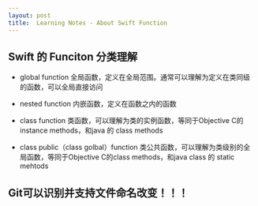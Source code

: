```yaml
---
layout: post
title:  Learning Notes - About Swift Function 
---
```


## Swift 的 Funciton 分类理解
- global function
	全局函数，定义在全局范围。通常可以理解为定义在类同级的函数，可以全局直接访问
	
- nested function
	内嵌函数，定义在函数之内的函数

- class function
	类函数，可以理解为类的实例函数，等同于Objective C的instance methods，和java 的 class methods

- class public（class golbal）function
	类公共函数，可以理解为类级别的全局函数，等同于Objective C的class methods，和java class 的 static mehtods

## Git可以识别并支持文件命名改变！！！


